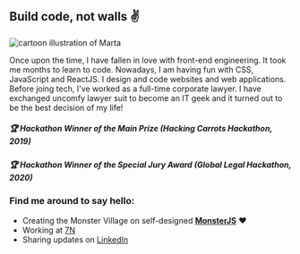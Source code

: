 ## Build code, not walls :v:

<img src="https://raw.githubusercontent.com/martatomchuck/martatomchuck/master/images/Marta.svg" alt="cartoon illustration of Marta"></img>

Once upon the time, I have fallen in love with front-end engineering. It took me months to learn to code. Nowadays, I am having fun with CSS, JavaScript and ReactJS. I design and code websites and web applications. Before joing tech, I've worked as a full-time corporate lawyer. I have exchanged uncomfy lawyer suit to become an IT geek and it turned out to be the best decision of my life!

##### :trophy: Hackathon Winner of the Main Prize (Hacking Carrots Hackathon, 2019)
##### :trophy: Hackathon Winner of the Special Jury Award (Global Legal Hackathon, 2020)

### Find me around to say hello:
- Creating the Monster Village on self-designed **[MonsterJS](https://monsterjs.com)** :heart:
- Working at [7N](https://www.7n.com/) 
- Sharing updates on [LinkedIn](https://linkedin.com/in/martatomczakcv) 
